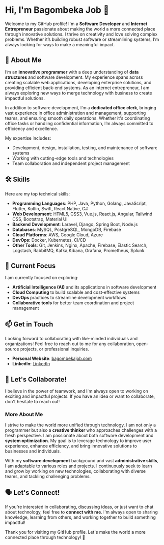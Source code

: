 # Hi, I'm Bagombeka Job 👋

Welcome to my GitHub profile! I'm a **Software Developer** and **Internet Entrepreneur** passionate about making the world a more connected place through innovative solutions. I thrive on creativity and love solving complex problems. Whether it’s building robust software or streamlining systems, I’m always looking for ways to make a meaningful impact.

## 🚀 About Me
I’m an **innovative programmer** with a deep understanding of **data structures** and software development. My experience spans across creating scalable web applications, developing enterprise solutions, and providing efficient back-end systems. As an internet entrepreneur, I am always exploring new ways to merge technology with business to create impactful solutions.

In addition to software development, I’m a **dedicated office clerk**, bringing vast experience in office administration and management, supporting teams, and ensuring smooth daily operations. Whether it's coordinating office tasks or handling confidential information, I’m always committed to efficiency and excellence.

My expertise includes:
- Development, design, installation, testing, and maintenance of software systems
- Working with cutting-edge tools and technologies
- Team collaboration and independent project management

## 🛠️ Skills

Here are my top technical skills:
- **Programming Languages**: PHP, Java, Python, Golang, JavaScript, Flutter, Kotlin, Swift, React Native, C#
- **Web Development**: HTML5, CSS3, Vue.js, React.js, Angular, Tailwind CSS, Bootstrap, Material UI
- **Backend Development**: Laravel, Django, Spring Boot, Node.js
- **Databases**: MySQL, PostgreSQL, MongoDB, Firebase
- **Cloud Platforms**: AWS, Google Cloud, Azure
- **DevOps**: Docker, Kubernetes, CI/CD
- **Other Tools**: Git, Jenkins, Nginx, Apache, Firebase, Elastic Search, Logstash, RabbitMQ, Kafka,Kibana, Grafana, Prometheus, Splunk

## 🌱 Current Focus

I am currently focused on exploring:
- **Artificial Intelligence (AI)** and its applications in software development
- **Cloud Computing** to build scalable and cost-effective systems
- **DevOps** practices to streamline development workflows
- **Collaborative tools** for better team coordination and project management

## 📫 Get in Touch

Looking forward to collaborating with like-minded individuals and organizations! Feel free to reach out to me for any collaboration, open-source projects, or professional inquiries.

- **Personal Website**: <a href="bagombekajob.com">bagombekajob.com</a>
- **LinkedIn**: <a href="https://www.linkedin.com/in/bagombeka-job-55a76a2a0">LinkedIn</a>

## 🤝 Let's Collaborate!

I believe in the power of teamwork, and I'm always open to working on exciting and impactful projects. If you have an idea or want to collaborate, don't hesitate to reach out!

### More About Me

I strive to make the world more unified through technology. I am not only a programmer but also a **creative thinker** who approaches challenges with a fresh perspective. I am passionate about both software development and **system optimization**. My goal is to leverage technology to improve user experience, enhance efficiency, and bring innovative solutions to businesses and individuals.

With my **software development** background and vast **administrative skills**, I am adaptable to various roles and projects. I continuously seek to learn and grow by working on new technologies, collaborating with diverse teams, and tackling challenging problems.


## 🗣️ Let's Connect!

If you're interested in collaborating, discussing ideas, or just want to chat about technology, feel free to **connect with me**. I'm always open to sharing knowledge, learning from others, and working together to build something impactful!

Thank you for visiting my GitHub profile. Let's make the world a more connected place through technology! 🚀
